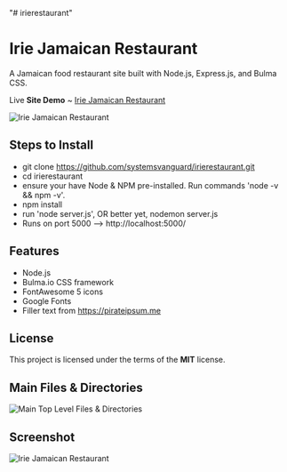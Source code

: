 "# irierestaurant"  

# Irie Jamaican Restaurant
A Jamaican food restaurant site built with Node.js, Express.js, and Bulma CSS.

Live **Site Demo** ~ [Irie Jamaican Restaurant](https://hypervelocity.herokuapp.com/) 

![Irie Jamaican Restaurant](http://ryanhunter.org/images/portfolio/highvelocitytuners.jpg)



## Steps to Install
- git clone https://github.com/systemsvanguard/irierestaurant.git 
- cd irierestaurant
- ensure your have Node & NPM pre-installed. Run commands 'node -v && npm -v'.
- npm install
- run 'node server.js', OR better yet, nodemon server.js  
- Runs on port 5000 --> http://localhost:5000/


## Features
- Node.js
- Bulma.io CSS framework 
- FontAwesome 5 icons
- Google Fonts
- Filler text from https://pirateipsum.me 


## License
This project is licensed under the terms of the **MIT** license.


## Main Files & Directories
![Main Top Level Files & Directories](http://ryanhunter.org/images/portfolio/folder_layout_highvelocity.jpg)


## Screenshot 

![Irie Jamaican Restaurant](http://ryanhunter.org/images/portfolio/highvelocitytuners.jpg)
	
